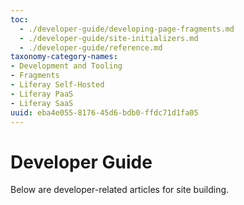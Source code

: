 ```yaml
---
toc:
  - ./developer-guide/developing-page-fragments.md
  - ./developer-guide/site-initializers.md
  - ./developer-guide/reference.md
taxonomy-category-names:
- Development and Tooling
- Fragments
- Liferay Self-Hosted
- Liferay PaaS
- Liferay SaaS
uuid: eba4e055-8176-45d6-bdb0-ffdc71d1fa05
---
```


# Developer Guide

Below are developer-related articles for site building.
